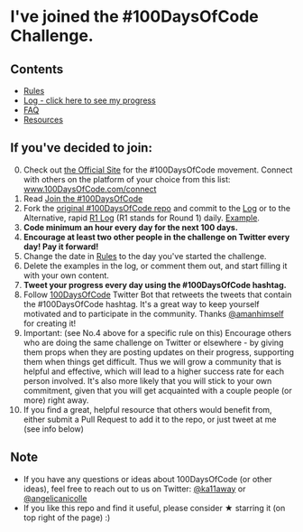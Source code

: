 # I've joined the #100DaysOfCode Challenge.

## Contents
* [Rules](rules.md)
* [Log - click here to see my progress](log.md)
* [FAQ](FAQ.md)
* [Resources](resources.md)

## If you've decided to join:
0. Check out [the Official Site](http://100daysofcode.com/) for the #100DaysOfCode movement. Connect with others on the platform of your choice from this list: www.100DaysOfCode.com/connect
1. Read [Join the #100DaysOfCode](https://medium.freecodecamp.com/join-the-100daysofcode-556ddb4579e4)
2. Fork the [original #100DaysOfCode repo](https://github.com/Kallaway/100-days-of-code) and commit to the [Log](log.md) or to the Alternative, rapid [R1 Log](r1-log.md) (R1 stands for Round 1) daily. [Example](https://github.com/Kallaway/100-days-kallaway-log).
3. **Code minimum an hour every day for the next 100 days.**
4. **Encourage at least two other people in the challenge on Twitter every day! Pay it forward!**
5. Change the date in [Rules](rules.md) to the day you've started the challenge.
6. Delete the examples in the log, or comment them out, and start filling it with your own content.
7. **Tweet your progress every day using the #100DaysOfCode hashtag.**
8. Follow [100DaysOfCode](https://twitter.com/_100DaysOfCode) Twitter Bot that retweets the tweets that contain the #100DaysOfCode hashtag. It's a great way to keep yourself motivated and to participate in the community. Thanks [@amanhimself](https://twitter.com/amanhimself) for creating it!
9. Important: (see No.4 above for a specific rule on this) Encourage others who are doing the same challenge on Twitter or elsewhere - by giving them props when they are posting updates on their progress, supporting them when things get difficult. Thus we will grow a community that is helpful and effective, which will lead to a higher success rate for each person involved. It's also more likely that you will stick to your own commitment, given that you will get acquainted with a couple people (or more) right away.
10. If you find a great, helpful resource that others would benefit from, either submit a Pull Request to add it to the repo, or just tweet at me (see info below)

## Note
* If you have any questions or ideas about 100DaysOfCode (or other ideas), feel free to reach out to us on Twitter: [@ka11away](https://twitter.com/ka11away) or [@angelicanicolle](https://twitter.com/angelicanicolle)
* If you like this repo and find it useful, please consider &#9733; starring it (on top right of the page) :)
